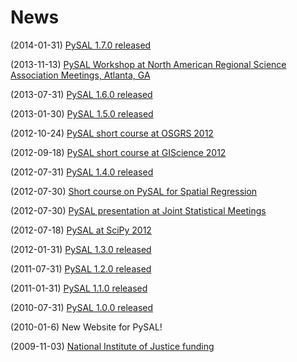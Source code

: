 News
====

(2014-01-31) [PySAL 1.7.0
released](https://github.com/pysal/pysal/wiki/PySAL-1.7-Release-(2014-01-31))

(2013-11-13) [PySAL Workshop at North American Regional Science
Association Meetings, Atlanta,
GA](http://www.narsc.org/newsite/?page_id=2547)

(2013-07-31) [PySAL 1.6.0
released](https://github.com/pysal/pysal/wiki/PySAL-1.6-Released-(2013-07-31))

(2013-01-30) [PySAL 1.5.0
released](http://code.google.com/p/pysal/wiki/Announce1_5)

(2012-10-24) [PySAL short course at OSGRS
2012](https://twitter.com/OGRS2012/status/261106998861504512)

(2012-09-18) [PySAL short course at GIScience
2012](http://www.giscience.org/workshops.html)

(2012-07-31) [PySAL 1.4.0
released](http://code.google.com/p/pysal/wiki/Announce1_4)

(2012-07-30) [Short course on PySAL for Spatial
Regression](https://www.geodapress.com/workshops/spatial-regression#description)

(2012-07-30) [PySAL presentation at Joint Statistical
Meetings](https://www.amstat.org/meetings/jsm/2012/onlineprogram/AbstractDetails.cfm?abstractid=303498)

(2012-07-18) [PySAL at SciPy
2012](http://conference.scipy.org/scipy2012/schedule/conf_schedule_1.php)

(2012-01-31) [PySAL 1.3.0
released](http://code.google.com/p/pysal/wiki/Announce1_3)

(2011-07-31) [PySAL 1.2.0
released](http://code.google.com/p/pysal/wiki/Announce1_2)

(2011-01-31) [PySAL 1.1.0
released](http://code.google.com/p/pysal/wiki/Announce1_1)

(2010-07-31) [PySAL 1.0.0
released](http://code.google.com/p/pysal/wiki/Announce1_0)

(2010-01-6) New Website for PySAL!

(2009-11-03) [National Institute of Justice
funding](http://geoplan.asu.edu/node/3855)
